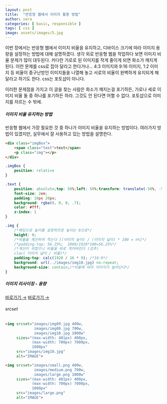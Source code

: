 ```yaml
---
layout: post
title:  "반응형 웹에서 이미지 활용 방법"
author: sera
categories: [ basic, responsible ]
tags: [ css ]
image: assets/images/5.jpg
---
```



이번 장에서는 반응형 웹에서 이미지 비율을 유지하고, 디바이스 크기에 따라 이미지 용량을 설정하는 방법에 대해 설명하겠다.
생각 외로 반응형 웹을 작업하다 보면 이미지 비율 문제가 많이 대두된다.
커다란 가로로 된 이미지를 작게 줄이게 되면 화소가 깨지게 된다. 이런 문제를 css로 잡아 달라고 한다거나...
4:3 이미지와 9:16 이미지, 1:2 이미지 등 비율이 중구난방인 이미지들을 나열해 놓고 서로의 비율이 완벽하게 유지되게 해달라고 하기도 한다.
css는 포토샵이 아니다. 

이러한 문제점을 가지고 이 글을 찾는 사람은 화소가 깨지는걸 포기하든, 가로나 세로 이미지 비율 둘 중 하나를 포기하든 하라.
그것도 안 된다면 어쩔 수 없다. 포토샵으로 이미지를 자르는 수 밖에.


##### 이미지 비율 유지하는 방법
반응형 웹에서 가장 필요한 것 중 하나가 이미지 비율을 유지하는 방법이다. 여러가지 방법이 있겠지만, 실무에서 잘 사용하고 있는 방법을 설명한다.


```html
<div class="imgBox">
	<span class="text">text</span>
	<p class="img"></p>
</div>
```
```css
.imgBox {
	position: relative
}

.text {
	position: absolute;top: 50%;left: 50%;transform: translate(-50%, -50%); /*폰트 가운데 정렬*/
	font-size: 2em;
	padding: 10px 20px;
	background: rgba(0, 0, 0, .7);
	color: #fff;
	z-index: 1
}

.img {
	/*패딩으로 높이를 설정하므로 높이는 0으로*/
	height: 0;
	/*비율을 계산하여 적는다 [(이미지 높이) / (이미지 넓이) * 100 = n%]*/
	/*padding-top: 56.25%;  1080/1920*100=56.25%*/
	/*계산이 귀찮으니 비율을 바로 적어버린다 (강추)
	clac( 이미지 넓이 / 비율)*/
	padding-top: calc(1920 / 16 * 9); /*16:9*/
	background: url(../images/img10.jpg) no-repeat;
	background-size: contain;/*비율에 따라 이미지가 늘어난다*/
}
```


##### 이미지 리사이징 - 용량
<a target="_blank" href="https://velog.io/@yijaee/반응형-웹에서-요소-리사이징하기" class="btn btn-outline-dark"> 바로가기 &rarr;</a>
<a target="_blank" href="https://blog.naver.com/qxisymud/222609411881" class="btn btn-outline-dark"> 바로가기 &rarr;</a>
	
	
	
###### srcset
```html
<img srcset="images/img09.jpg 400w,
			 images/img08.jpg 700w,
			 images/img10.jpg 1000w"
	 sizes="(max-width: 401px) 400px, 
	 		(max-width: 700px) 7000px, 
	 		1000px" 
	 src="images/img10.jpg" 
	 alt="IMAGE">

<img srcset="images/small.png 400w,
			 images/medium.png 700w,
			 images/large.png 1000w"
	 sizes="(max-width: 401px) 400px,
			(max-width: 700px) 7000px,
			1000px"
	 src="images/large.png"
	 alt="IMAGE">
```
